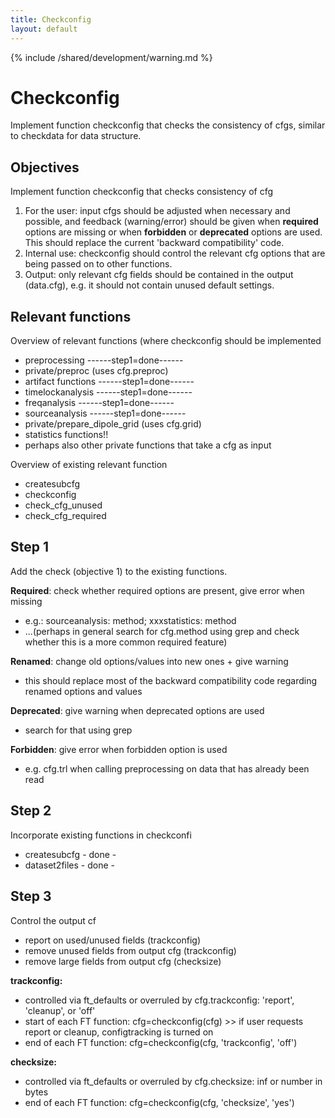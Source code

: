 ```yaml
---
title: Checkconfig
layout: default
---
```


{% include /shared/development/warning.md %}

# Checkconfig

Implement function checkconfig that checks the consistency of cfgs, similar to checkdata for data structure.

## Objectives

Implement function checkconfig that checks consistency of cfg
 1.  For the user: input cfgs should be adjusted when necessary and possible, and feedback (warning/error) should be given when **required** options are missing or when **forbidden** or **deprecated** options are used. This should replace the current 'backward compatibility' code.
 2.  Internal use: checkconfig should control the relevant cfg options that are being passed on to other functions.
 3.  Output: only relevant cfg fields should be contained in the output (data.cfg), e.g. it should not contain unused default settings.

## Relevant functions

Overview of relevant functions (where checkconfig should be implemented

*  preprocessing ------step1=done------
*  private/preproc (uses cfg.preproc)
*  artifact functions ------step1=done------
*  timelockanalysis ------step1=done------
*  freqanalysis ------step1=done------
*  sourceanalysis ------step1=done------
*  private/prepare_dipole_grid (uses cfg.grid)
*  statistics functions!!
*  perhaps also other private functions that take a cfg as input

Overview of existing relevant function

*  createsubcfg
*  checkconfig
*  check_cfg_unused
*  check_cfg_required

## Step 1

Add the check (objective 1) to the existing functions.

**Required**: check whether required options are present, give error when missing

*  e.g.: sourceanalysis: method; xxxstatistics: method
*  ...(perhaps in general search for cfg.method using grep and check whether this is a more common required feature)

**Renamed**: change old options/values into new ones + give warning

*  this should replace most of the backward compatibility code regarding renamed options and values

**Deprecated**: give warning when deprecated options are used

*  search for that using grep

**Forbidden**: give error when forbidden option is used

*  e.g. cfg.trl when calling preprocessing on data that has already been read

## Step 2

Incorporate existing functions in checkconfi

*  createsubcfg - done -
*  dataset2files - done -

## Step 3

Control the output cf

*  report on used/unused fields (trackconfig)
*  remove unused fields from output cfg (trackconfig)
*  remove large fields from output cfg (checksize)

**trackconfig:**

*  controlled via ft_defaults or overruled by cfg.trackconfig: 'report', 'cleanup', or 'off'
*  start of each FT function: cfg=checkconfig(cfg) >> if user requests report or cleanup, configtracking is turned on
*  end of each FT function: cfg=checkconfig(cfg, 'trackconfig', 'off')

**checksize:**

*  controlled via ft_defaults or overruled by cfg.checksize: inf or number in bytes
*  end of each FT function: cfg=checkconfig(cfg, 'checksize', 'yes')

